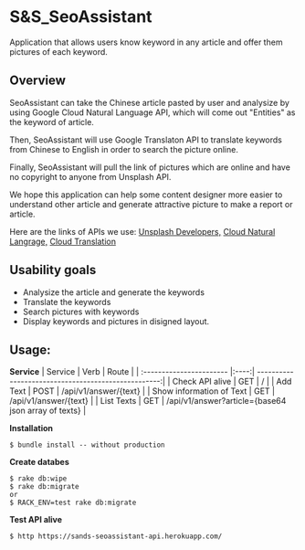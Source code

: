 # S&S_SeoAssistant
Application that allows users know keyword in any article and offer them pictures of each keyword.

## Overview
SeoAssistant can take the Chinese article pasted by user and analysize by using Google Cloud Natural Language API, which will come out "Entities" as the keyword of article.

Then, SeoAssistant will use Google Translaton API to translate keywords from Chinese to English in order to search the picture online.

Finally, SeoAssistant will pull the link of pictures which are online and have no copyright to anyone from Unsplash API.

We hope this application can help some content designer more easier to understand other article and generate attractive picture to make a report or article.

Here are the links of APIs we use:
[Unsplash Developers,](https://unsplash.com/developers)
[Cloud Natural Langrage,](https://cloud.google.com/natural-language/docs/quickstart-client-libraries#client-libraries-usage-ruby)
[Cloud Translation](https://cloud.google.com/translate/docs/quickstart-client-libraries)

## Usability goals
* Analysize the article and generate the keywords
* Translate the keywords
* Search pictures with keywords
* Display keywords and pictures in disigned layout.

## Usage:

**Service**
| Service                  | Verb | Route                                               |
| :----------------------- |:----:| ---------------------------------------------------:|
| Check API alive          | GET  | /                                                   |
| Add Text                 | POST | /api/v1/answer/{text}                               |
| Show information of Text | GET  | /api/v1/answer/{text}                               |
| List Texts               | GET  | /api/v1/answer?article={base64 json array of texts} |

**Installation**
```
$ bundle install -- without production
```

**Create databes**
```
$ rake db:wipe
$ rake db:migrate
or
$ RACK_ENV=test rake db:migrate
```

**Test API alive**
```
$ http https://sands-seoassistant-api.herokuapp.com/
```